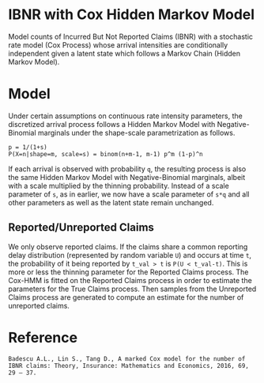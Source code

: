 # IBNR with Cox Hidden Markov Model

Model counts of Incurred But Not Reported Claims (IBNR) with a stochastic rate model (Cox Process) whose arrival intensities are conditionally independent given a latent state which follows a Markov Chain (Hidden Markov Model).


# Model

Under certain assumptions on continuous rate intensity parameters, the discretized arrival process follows a Hidden Markov Model with Negative-Binomial marginals under the shape-scale parametrization as follows.

```
p = 1/(1+s)
P(X=n|shape=m, scale=s) = binom(n+m-1, m-1) p^m (1-p)^n
```

If each arrival is observed with probability `q`, the resulting process is also the same Hidden Markov Model with Negative-Binomial marginals, albeit with a scale multiplied by the thinning probability. 
Instead of a scale parameter of `s`, as in earlier, we now have a scale parameter of `s*q` and all other parameters as well as the latent state remain unchanged.


## Reported/Unreported Claims

We only observe reported claims.
If the claims share a common reporting delay distribution (represented by random variable `U`) and occurs at time `t`, the probability of it being reported by `t_val > t` is `P(U < t_val-t)`. 
This is more or less the thinning parameter for the Reported Claims process.
The Cox-HMM is fitted on the Reported Claims process in order to estimate the parameters for the True Claims process.
Then samples from the Unreported Claims process are generated to compute an estimate for the number of unreported claims.


# Reference

```
Badescu A.L., Lin S., Tang D., A marked Cox model for the number of IBNR claims: Theory, Insurance: Mathematics and Economics, 2016, 69, 29 – 37.
```